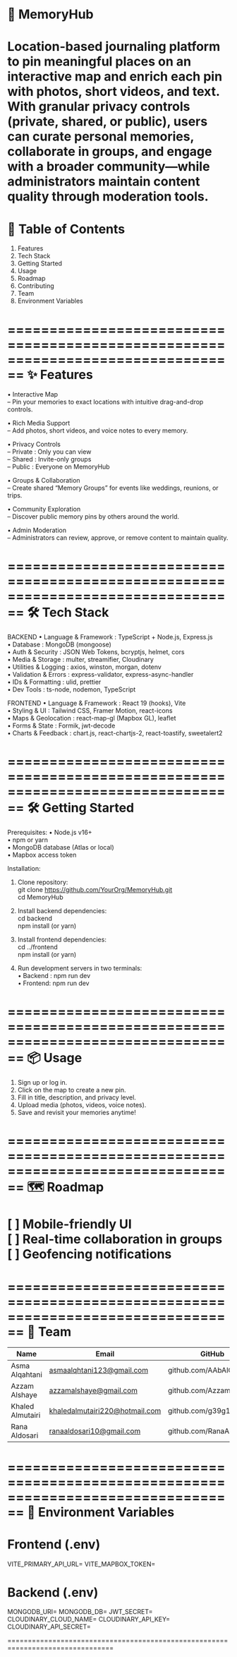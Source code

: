 
📍 MemoryHub
================================================================================

Location-based journaling platform to pin meaningful places on an interactive map
and enrich each pin with photos, short videos, and text.
With granular privacy controls (private, shared, or public), users can curate personal
memories, collaborate in groups, and engage with a broader community—while
administrators maintain content quality through moderation tools.
================================================================================

🚀 Table of Contents
================================================================================
1. Features
2. Tech Stack
3. Getting Started
4. Usage
5. Roadmap
6. Contributing
7. Team
8. Environment Variables

================================================================================
✨ Features
================================================================================
• Interactive Map  
  – Pin your memories to exact locations with intuitive drag-and-drop controls.

• Rich Media Support  
  – Add photos, short videos, and voice notes to every memory.

• Privacy Controls  
  – Private : Only you can view  
  – Shared  : Invite-only groups  
  – Public  : Everyone on MemoryHub

• Groups & Collaboration  
  – Create shared “Memory Groups” for events like weddings, reunions, or trips.

• Community Exploration  
  – Discover public memory pins by others around the world.

• Admin Moderation  
  – Administrators can review, approve, or remove content to maintain quality.

================================================================================
🛠️ Tech Stack
================================================================================

BACKEND
  • Language & Framework : TypeScript + Node.js, Express.js  
  • Database            : MongoDB (mongoose)  
  • Auth & Security     : JSON Web Tokens, bcryptjs, helmet, cors  
  • Media & Storage     : multer, streamifier, Cloudinary  
  • Utilities & Logging : axios, winston, morgan, dotenv  
  • Validation & Errors : express-validator, express-async-handler  
  • IDs & Formatting    : ulid, prettier  
  • Dev Tools           : ts-node, nodemon, TypeScript  


FRONTEND
  • Language & Framework : React 19 (hooks), Vite  
  • Styling & UI        : Tailwind CSS, Framer Motion, react-icons  
  • Maps & Geolocation  : react-map-gl (Mapbox GL), leaflet  
  • Forms & State       : Formik, jwt-decode  
  • Charts & Feedback   : chart.js, react-chartjs-2, react-toastify, sweetalert2  

================================================================================
🛠️ Getting Started
================================================================================

Prerequisites:
  • Node.js v16+  
  • npm or yarn  
  • MongoDB database (Atlas or local)  
  • Mapbox access token  

Installation:
  1. Clone repository:  
       git clone https://github.com/YourOrg/MemoryHub.git  
       cd MemoryHub  

  2. Install backend dependencies:  
       cd backend  
       npm install    (or yarn)  

  3. Install frontend dependencies:  
       cd ../frontend  
       npm install    (or yarn)  

  4. Run development servers in two terminals:  
       • Backend : npm run dev  
       • Frontend: npm run dev  

================================================================================
📦 Usage
================================================================================
1. Sign up or log in.  
2. Click on the map to create a new pin.  
3. Fill in title, description, and privacy level.  
4. Upload media (photos, videos, voice notes).  
5. Save and revisit your memories anytime!

================================================================================
🗺️ Roadmap
================================================================================
[ ] Mobile-friendly UI  
[ ] Real-time collaboration in groups  
[ ] Geofencing notifications  
================================================================================

================================================================================
👥 Team
================================================================================
| Name               | Email                          | GitHub                           |
|--------------------|--------------------------------|----------------------------------|
| Asma Alqahtani     | asmaalqhtani123@gmail.com      | github.com/AAbAlQahtani          |
| Azzam Alshaye      | azzamalshaye@gmail.com         | github.com/AzzamAlshaye          |
| Khaled Almutairi   | khaledalmutairi220@hotmail.com | github.com/g39g1                 |
| Rana Aldosari      | ranaaldosari10@gmail.com       | github.com/RanaAldosari          |


================================================================================
🔑 Environment Variables
================================================================================

# Frontend (.env)
VITE_PRIMARY_API_URL=
VITE_MAPBOX_TOKEN=

# Backend (.env)
MONGODB_URI=
MONGODB_DB=
JWT_SECRET=
CLOUDINARY_CLOUD_NAME=
CLOUDINARY_API_KEY=
CLOUDINARY_API_SECRET=

================================================================================
